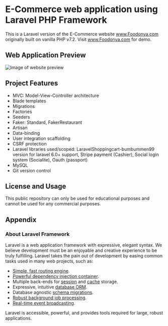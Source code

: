 # E-Commerce web application using Laravel PHP Framework
This is a Laravel version of the E-Commerce website www.Foodonya.com originally built on vanilla PHP v7.2. Visit www.Foodonya.com for demo.

## Web Application Preview
![Image of website preview](https://raw.githubusercontent.com/armorasha/Foodonya_Laravel/master/public/images/foodonya_frontpage.JPG?token=AJCDMCPKLBTY2LVDLUEZN2C6HKH5I)

## Project Features
* MVC: Model-View-Controller architecture
* Blade templates
* Migrations
* Factories
* Seeders
* Faker: Standard, FakerRestaurant
* Artisan
* Data-binding
* User integration scaffolding
* CSRF protection
* Laravel libraries used/scoped: LaravelShoppingcart-bumbummen99 version for laravel 6.0+ support, Stripe payment (Cashier), Social login system (Socialite), Oauth (passport)
* MySQL
* Git version control


## License and Usage
This public repository can only be used for educational purposes and cannot be used for any commercial purposes.

## Appendix 
### About Laravel Framework
Laravel is a web application framework with expressive, elegant syntax. We believe development must be an enjoyable and creative experience to be truly fulfilling. Laravel takes the pain out of development by easing common tasks used in many web projects, such as:

- [Simple, fast routing engine](https://laravel.com/docs/routing).
- [Powerful dependency injection container](https://laravel.com/docs/container).
- Multiple back-ends for [session](https://laravel.com/docs/session) and [cache](https://laravel.com/docs/cache) storage.
- Expressive, intuitive [database ORM](https://laravel.com/docs/eloquent).
- Database agnostic [schema migrations](https://laravel.com/docs/migrations).
- [Robust background job processing](https://laravel.com/docs/queues).
- [Real-time event broadcasting](https://laravel.com/docs/broadcasting).

Laravel is accessible, powerful, and provides tools required for large, robust applications.